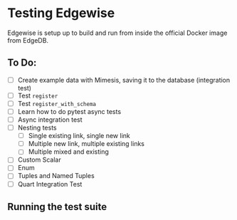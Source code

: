 # Testing Edgewise

Edgewise is setup up to build and run from inside the official Docker image from EdgeDB.

## To Do:
- [ ] Create example data with Mimesis, saving it to the database (integration test)
- [ ] Test `register`
- [ ] Test `register_with_schema`
- [ ] Learn how to do pytest async tests
- [ ] Async integration test
- [ ] Nesting tests
  - [ ] Single existing link, single new link
  - [ ] Multiple new link, multiple existing links
  - [ ] Multiple mixed and existing
- [ ] Custom Scalar
- [ ] Enum
- [ ] Tuples and Named Tuples
- [ ] Quart Integration Test

## Running the test suite

